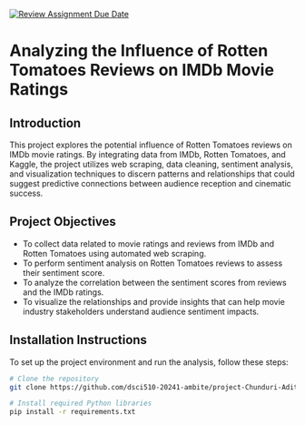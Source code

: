 [![Review Assignment Due Date](https://classroom.github.com/assets/deadline-readme-button-24ddc0f5d75046c5622901739e7c5dd533143b0c8e959d652212380cedb1ea36.svg)](https://classroom.github.com/a/qAF9nhzI)
# Analyzing the Influence of Rotten Tomatoes Reviews on IMDb Movie Ratings

## Introduction
This project explores the potential influence of Rotten Tomatoes reviews on IMDb movie ratings. By integrating data from IMDb, Rotten Tomatoes, and Kaggle, the project utilizes web scraping, data cleaning, sentiment analysis, and visualization techniques to discern patterns and relationships that could suggest predictive connections between audience reception and cinematic success.

## Project Objectives
- To collect data related to movie ratings and reviews from IMDb and Rotten Tomatoes using automated web scraping.
- To perform sentiment analysis on Rotten Tomatoes reviews to assess their sentiment score.
- To analyze the correlation between the sentiment scores from reviews and the IMDb ratings.
- To visualize the relationships and provide insights that can help movie industry stakeholders understand audience sentiment impacts.

## Installation Instructions
To set up the project environment and run the analysis, follow these steps:
```bash
# Clone the repository
git clone https://github.com/dsci510-20241-ambite/project-Chunduri-Aditya.git

# Install required Python libraries
pip install -r requirements.txt

